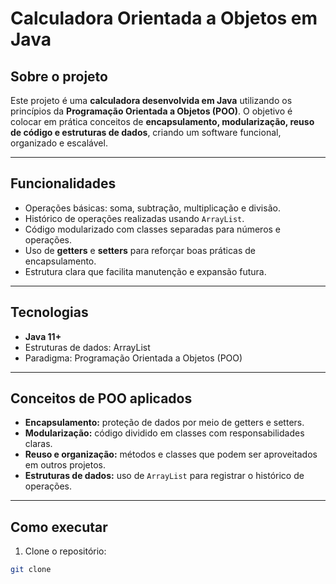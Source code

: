 # Calculadora Orientada a Objetos em Java

## Sobre o projeto
Este projeto é uma **calculadora desenvolvida em Java** utilizando os princípios da **Programação Orientada a Objetos (POO)**. O objetivo é colocar em prática conceitos de **encapsulamento, modularização, reuso de código e estruturas de dados**, criando um software funcional, organizado e escalável.

---

## Funcionalidades
- Operações básicas: soma, subtração, multiplicação e divisão.
- Histórico de operações realizadas usando `ArrayList`.
- Código modularizado com classes separadas para números e operações.
- Uso de **getters** e **setters** para reforçar boas práticas de encapsulamento.
- Estrutura clara que facilita manutenção e expansão futura.

---

## Tecnologias
- **Java 11+**
- Estruturas de dados: ArrayList
- Paradigma: Programação Orientada a Objetos (POO)

---

## Conceitos de POO aplicados
- **Encapsulamento:** proteção de dados por meio de getters e setters.
- **Modularização:** código dividido em classes com responsabilidades claras.
- **Reuso e organização:** métodos e classes que podem ser aproveitados em outros projetos.
- **Estruturas de dados:** uso de `ArrayList` para registrar o histórico de operações.

---

## Como executar
1. Clone o repositório:
```bash
git clone 


